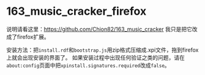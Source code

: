 # 163_music_cracker_firefox

说明请看这里：https://github.com/Chion82/163_music_cracker
我只是把它改成了firefox扩展。

安装方法：把`install.rdf`和`bootstrap.js`用zip格式压缩成.xpi文件，拖到firefox上就会出现安装的界面了。
如果安装过程中出现任何验证之类的问题，请在`about:config`页面中把`xpinstall.signatures.required`改成`false`。
